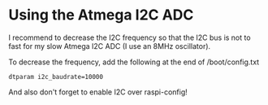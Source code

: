 # Using the Atmega I2C ADC

I recommend to decrease the I2C frequency so that the I2C bus is not to fast for my slow Atmega I2C ADC (I use an 8MHz oscillator).

To decrease the frequency, add the following at the end of /boot/config.txt

~~~
dtparam i2c_baudrate=10000
~~~


And also don't forget to enable I2C over raspi-config!
